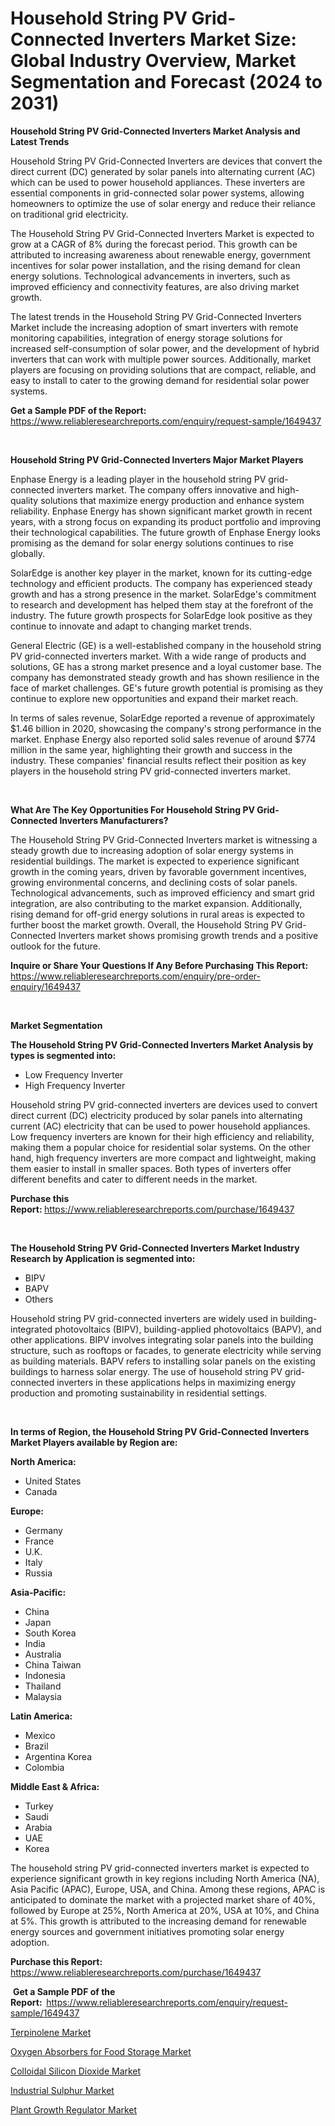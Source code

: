 <p><h1>Household String PV Grid-Connected Inverters Market Size: Global Industry Overview, Market Segmentation and Forecast (2024 to 2031)</h1></p><p><strong>Household String PV Grid-Connected Inverters Market Analysis and Latest Trends</strong></p>
<p><p>Household String PV Grid-Connected Inverters are devices that convert the direct current (DC) generated by solar panels into alternating current (AC) which can be used to power household appliances. These inverters are essential components in grid-connected solar power systems, allowing homeowners to optimize the use of solar energy and reduce their reliance on traditional grid electricity.</p><p>The Household String PV Grid-Connected Inverters Market is expected to grow at a CAGR of 8% during the forecast period. This growth can be attributed to increasing awareness about renewable energy, government incentives for solar power installation, and the rising demand for clean energy solutions. Technological advancements in inverters, such as improved efficiency and connectivity features, are also driving market growth.</p><p>The latest trends in the Household String PV Grid-Connected Inverters Market include the increasing adoption of smart inverters with remote monitoring capabilities, integration of energy storage solutions for increased self-consumption of solar power, and the development of hybrid inverters that can work with multiple power sources. Additionally, market players are focusing on providing solutions that are compact, reliable, and easy to install to cater to the growing demand for residential solar power systems.</p></p>
<p><strong>Get a Sample PDF of the Report:&nbsp;</strong> <a href="https://www.reliableresearchreports.com/enquiry/request-sample/1649437">https://www.reliableresearchreports.com/enquiry/request-sample/1649437</a></p>
<p>&nbsp;</p>
<p><strong>Household String PV Grid-Connected Inverters Major Market Players</strong></p>
<p><p>Enphase Energy is a leading player in the household string PV grid-connected inverters market. The company offers innovative and high-quality solutions that maximize energy production and enhance system reliability. Enphase Energy has shown significant market growth in recent years, with a strong focus on expanding its product portfolio and improving their technological capabilities. The future growth of Enphase Energy looks promising as the demand for solar energy solutions continues to rise globally.</p><p>SolarEdge is another key player in the market, known for its cutting-edge technology and efficient products. The company has experienced steady growth and has a strong presence in the market. SolarEdge's commitment to research and development has helped them stay at the forefront of the industry. The future growth prospects for SolarEdge look positive as they continue to innovate and adapt to changing market trends.</p><p>General Electric (GE) is a well-established company in the household string PV grid-connected inverters market. With a wide range of products and solutions, GE has a strong market presence and a loyal customer base. The company has demonstrated steady growth and has shown resilience in the face of market challenges. GE's future growth potential is promising as they continue to explore new opportunities and expand their market reach.</p><p>In terms of sales revenue, SolarEdge reported a revenue of approximately $1.46 billion in 2020, showcasing the company's strong performance in the market. Enphase Energy also reported solid sales revenue of around $774 million in the same year, highlighting their growth and success in the industry. These companies' financial results reflect their position as key players in the household string PV grid-connected inverters market.</p></p>
<p>&nbsp;</p>
<p><strong>What Are The Key Opportunities For Household String PV Grid-Connected Inverters Manufacturers?</strong></p>
<p><p>The Household String PV Grid-Connected Inverters market is witnessing a steady growth due to increasing adoption of solar energy systems in residential buildings. The market is expected to experience significant growth in the coming years, driven by favorable government incentives, growing environmental concerns, and declining costs of solar panels. Technological advancements, such as improved efficiency and smart grid integration, are also contributing to the market expansion. Additionally, rising demand for off-grid energy solutions in rural areas is expected to further boost the market growth. Overall, the Household String PV Grid-Connected Inverters market shows promising growth trends and a positive outlook for the future.</p></p>
<p><strong>Inquire or Share Your Questions If Any Before Purchasing This Report:</strong> <a href="https://www.reliableresearchreports.com/enquiry/pre-order-enquiry/1649437">https://www.reliableresearchreports.com/enquiry/pre-order-enquiry/1649437</a></p>
<p>&nbsp;</p>
<p><strong>Market Segmentation</strong></p>
<p><strong>The Household String PV Grid-Connected Inverters Market Analysis by types is segmented into:</strong></p>
<p><ul><li>Low Frequency Inverter</li><li>High Frequency Inverter</li></ul></p>
<p><p>Household string PV grid-connected inverters are devices used to convert direct current (DC) electricity produced by solar panels into alternating current (AC) electricity that can be used to power household appliances. Low frequency inverters are known for their high efficiency and reliability, making them a popular choice for residential solar systems. On the other hand, high frequency inverters are more compact and lightweight, making them easier to install in smaller spaces. Both types of inverters offer different benefits and cater to different needs in the market.</p></p>
<p><strong>Purchase this Report:&nbsp;</strong><a href="https://www.reliableresearchreports.com/purchase/1649437">https://www.reliableresearchreports.com/purchase/1649437</a></p>
<p>&nbsp;</p>
<p><strong>The Household String PV Grid-Connected Inverters Market Industry Research by Application is segmented into:</strong></p>
<p><ul><li>BIPV</li><li>BAPV</li><li>Others</li></ul></p>
<p><p>Household string PV grid-connected inverters are widely used in building-integrated photovoltaics (BIPV), building-applied photovoltaics (BAPV), and other applications. BIPV involves integrating solar panels into the building structure, such as rooftops or facades, to generate electricity while serving as building materials. BAPV refers to installing solar panels on the existing buildings to harness solar energy. The use of household string PV grid-connected inverters in these applications helps in maximizing energy production and promoting sustainability in residential settings.</p></p>
<p>&nbsp;</p>
<p><strong>In terms of Region, the Household String PV Grid-Connected Inverters Market Players available by Region are:</strong></p>
<p>
    <p> <strong> North America: </strong>
        <ul>
            <li>United States</li>
            <li>Canada</li>
        </ul>
        </p> 
    <p> <strong> Europe: </strong>
        <ul>
            <li>Germany</li>
            <li>France</li>
            <li>U.K.</li>
            <li>Italy</li>
            <li>Russia</li>
        </ul>
        </p> 
    <p> <strong> Asia-Pacific: </strong>
        <ul>
            <li>China</li>
            <li>Japan</li>
            <li>South Korea</li>
            <li>India</li>
            <li>Australia</li>
            <li>China Taiwan</li>
            <li>Indonesia</li>
            <li>Thailand</li>
            <li>Malaysia</li>
        </ul>
        </p> 
    <p> <strong> Latin America: </strong>
        <ul>
            <li>Mexico</li>
            <li>Brazil</li>
            <li>Argentina Korea</li>
            <li>Colombia</li>
        </ul>
        </p> 
    <p> <strong> Middle East & Africa: </strong>
        <ul>
            <li>Turkey</li>
            <li>Saudi</li>
            <li>Arabia</li>
            <li>UAE</li>
            <li>Korea</li>
        </ul>
    </p>
    </p>
<p><p>The household string PV grid-connected inverters market is expected to experience significant growth in key regions including North America (NA), Asia Pacific (APAC), Europe, USA, and China. Among these regions, APAC is anticipated to dominate the market with a projected market share of 40%, followed by Europe at 25%, North America at 20%, USA at 10%, and China at 5%. This growth is attributed to the increasing demand for renewable energy sources and government initiatives promoting solar energy adoption.</p></p>
<p><strong>Purchase this Report: </strong><a href="https://www.reliableresearchreports.com/purchase/1649437">https://www.reliableresearchreports.com/purchase/1649437</a></p>
<p>&nbsp;<strong>Get a Sample PDF of the Report:&nbsp;&nbsp;</strong><a href="https://www.reliableresearchreports.com/enquiry/request-sample/1649437">https://www.reliableresearchreports.com/enquiry/request-sample/1649437</a></p>
<p><strong></strong></p>
<p><p><a href="https://medium.com/@karleeprice2004/terpinolene-market-competitive-analysis-market-trends-and-forecast-to-2031-4858a063f270">Terpinolene Market</a></p><p><a href="https://issuu.com/reportprime-2/docs/oxygen-absorbers-for-food-storage-market-size-2030">Oxygen Absorbers for Food Storage Market</a></p><p><a href="https://medium.com/@evertkohler82/colloidal-silicon-dioxide-market-exploring-market-share-market-trends-and-future-growth-a55f927cfab9">Colloidal Silicon Dioxide Market</a></p><p><a href="https://medium.com/@evertkohler82/industrial-sulphur-market-furnishes-information-on-market-share-market-trends-and-market-growth-0d7630a1c3ac">Industrial Sulphur Market</a></p><p><a href="https://issuu.com/reportprime-2/docs/plant-growth-regulator-market-size-2030.pptx">Plant Growth Regulator Market</a></p></p>